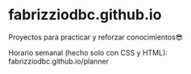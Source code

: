 # fabrizziodbc.github.io
Proyectos para practicar y reforzar conocimientos😎

Horario semanal (hecho solo con CSS y HTML):
fabrizziodbc.github.io/planner
